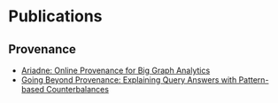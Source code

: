 # Publications
## Provenance
* [Ariadne: Online Provenance for Big Graph Analytics](./vka_sigmod2019/README.md)
* [Going Beyond Provenance: Explaining Query Answers with Pattern-based Counterbalances](./zqb_sigmod2019/README.md)
